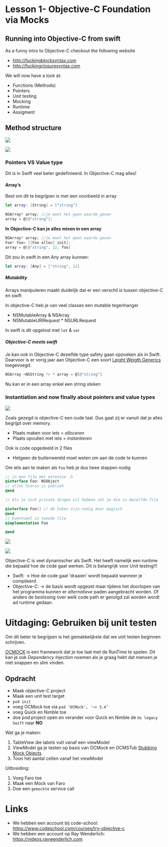 # Lesson 1- Objective-C Foundation via Mocks
## Running into Objective-C from swift
As a funny intro to Objective-C checkout the following website
* http://fuckingblocksyntax.com
* http://fuckingclosuresyntax.com

We will now have a look at:
* Functions (Methods) 
* Pointers
* Unit testing
* Mocking
* Runtime
* Assigment

## ​Method structure
![](Lesson%201%20-%20Objective-C%20Foundation%20via%20Mocks/screenshot.png)

![](Lesson%201%20-%20Objective-C%20Foundation%20via%20Mocks/screenshot.png)


### Pointers VS Value type

Dit is in Swift veel beter gedefinieerd. In Objective-C mag alles!

#### Array’s
Best om dit te begrijpen is met een voorbeeld in array

```swift
let array: [String] = ["string"]
```

```objective-c
NSArray* array; //je moet het geen waarde geven
array = @[@"string"];
```

**In Objective-C kan je alles mixen in een array**
```objective-c
NSArray* array; //je moet het geen waarde geven
Foo* foo= [[Foo alloc] init];
array = @[@"string", 12, foo]
```

Dit zou in swift in een Any array kunnen:

```swift
let array: [Any] = ["string", 12]
```

##### Mutability
Arrays manipuleren maakt duidelijk dat er een verschil is tussen objective-C en swift

In objective-C heb je van veel classes een mutable tegenhanger
* NSMutableArray & NSArray
* NSMutableURlRequest * NSURLRequest

In swift is dit opgelost met `let` & `var`

##### Objective-C meets swift
Je kan ook in Objective-C dezelfde type safety gaan opzoeken als in Swift. Daarvoor is er vorig jaar aan Objective-C een soort  [Leight Weigth Generics](https://developer.apple.com/library/content/documentation/Swift/Conceptual/BuildingCocoaApps/InteractingWithObjective-CAPIs.html#//apple_ref/doc/uid/TP40014216-CH4-ID173) toegevoegd.

```Objective-C
NSArray <NSString *> * array = @[@"string"]
```

Nu kan er in een array enkel een string *steken*

### Instantiation and now finally about pointers and value types
![](Lesson%201%20-%20Objective-C%20Foundation%20via%20Mocks/screenshot.png)

Zoals gezegd is objective-C een oude taal. Dus gaat zij er vanuit dat je alles begrijpt over memory. 
* Plaats maken voor iets = *alloceren*
* Plaats opvullen met iets = *instantieren*

Ook is code opgedeeld in 2 files
* Hetgeen de buitenwereld moet weten om aan de code te kunnen 

Om iets aan te maken als `Foo` heb je dus twee stappen nodig
```Objective-c
// in een file met extensie .h
@interface Foo: NSObject 
// alles hierin is publiek
@end

// Als je toch private dingen wil hebben zet je die in dezelfde file

@interface Foo() // de haken zijn nodig maar magisch
@end
// Eventueel in tweede file
@implementation Foo

@end
```

![](Lesson%201%20-%20Objective-C%20Foundation%20via%20Mocks/screenshot.png)

![](Lesson%201%20-%20Objective-C%20Foundation%20via%20Mocks/screenshot.png)

Objective-C is veel dynamischer als Swift. Het heeft namelijk een runtime die bepaald hoe de code gaat werken. Dit is belangrijk voor Unit testing!!!

* Swift: -> Hoe de code gaat ‘draaien’ wordt bepaald wanneer je compileerd
* Objective-C: -> de basis wordt opgezet maar tijdens het doorlopen van het programma kunnen er *alternatieve* paden aangebracht worden. Of anders de beslissing over welk code path er gevolgd zal worden wordt ad runtime gedaan.

# Uitdaging: Gebruiken bij unit testen
Om dit beter te begrijpen is het gemakkelijkste dat we unit testen beginnen schrijven.

[OCMOCK](http://ocmock.org/introduction/) is een framework dat je toe laat met de RunTime te spelen. Dit kan je ook *Dependency Injection* noemen als je graag hebt dat mensen je niet snappen en slim vinden.

## Opdracht
* Maak objective-C project
* Maak een unit test target
* `pod init`
* voeg OCMock toe via `pod 'OCMock', '~> 3.4’`
* voeg Quick en Nimble toe
* doe pod project open en verander voor Quick en Nimble de `Us legacy Swift` naar __NO__

Wat ga je maken:
1. TableView die labels vult vanaf een viewModel
2. ViewModel ga je testen op basis van OCMock en OCMSTub [Stubbing](http://ocmock.org/reference/#stubing-methods) [Mock Objects](http://ocmock.org/reference/#creating-mock-objects)
3. Toon het aantal cellen vanaf het viewModel

Uitbreiding:
1. Voeg Faro toe
2. Maak een Mock van Faro
3. Doe een `gemockte` service call

# Links 
* We hebben een account bij code-school: https://www.codeschool.com/courses/try-objective-c
* We hebben een account op Ray Wenderlich: https://videos.raywenderlich.com 











